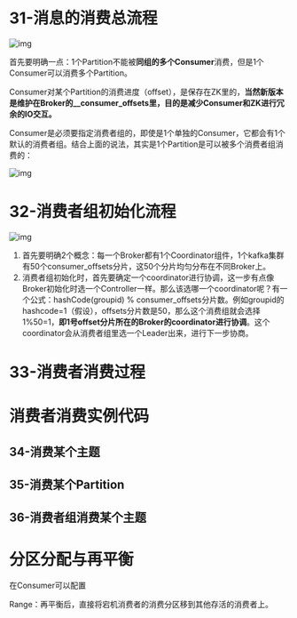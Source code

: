 # 31-消息的消费总流程

![img](https://user-images.githubusercontent.com/48977889/174946914-56e1d9a3-ddb7-4409-b8de-6afaab9bf820.png)

首先要明确一点：1个Partition不能被**同组的多个Consumer**消费，但是1个Consumer可以消费多个Partition。

Consumer对某个Partition的消费进度（offset），是保存在ZK里的，**当然新版本是维护在Broker的__consumer_offsets里，目的是减少Consumer和ZK进行冗余的IO交互。**

Consumer是必须要指定消费者组的，即使是1个单独的Consumer，它都会有1个默认的消费者组。结合上面的说法，其实是1个Partition是可以被多个消费者组消费的：

![img](https://user-images.githubusercontent.com/48977889/174947804-04e02e1a-4e7c-4b02-be7c-69e7270e5781.png)

# 32-消费者组初始化流程

![img](https://user-images.githubusercontent.com/48977889/175037083-602ebf97-8203-4750-9104-44e27910fd78.png)

1. 首先要明确2个概念：每一个Broker都有1个Coordinator组件，1个kafka集群有50个consumer_offsets分片，这50个分片均匀分布在不同Broker上。
2. 消费者组初始化时，首先要确定一个coordinator进行协调，这一步有点像Broker初始化时选一个Controller一样。那么该选哪一个coordinator呢？有一个公式：hashCode(groupid) % consumer_offsets分片数。例如groupid的hashcode=1（假设），offsets分片数是50，那么这个消费组就会选择1%50=1，**即1号offset分片所在的Broker的coordinator进行协调**。这个coordinator会从消费者组里选一个Leader出来，进行下一步协商。

# 33-消费者消费过程

# 消费者消费实例代码

## 34-消费某个主题

## 35-消费某个Partition

## 36-消费者组消费某个主题



# 分区分配与再平衡

在Consumer可以配置

Range：再平衡后，直接将宕机消费者的消费分区移到其他存活的消费者上。